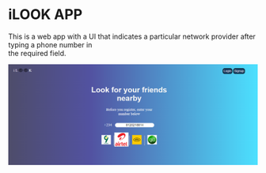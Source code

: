 # iLOOK APP

This is a  web app with a UI that indicates a particular network provider  after typing a phone number in  
the required field.



![A rendered output of the web app](result.png "A rendered example during testing")